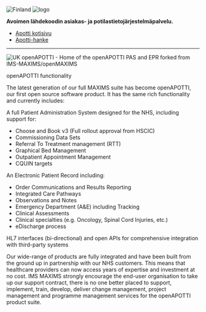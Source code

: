 ![Finland](http://www.egofunktio.fi/Ajanvaraus/suomilippu.gif)
![logo](http://www.designmantic.com/create_thumb?id=1239&company=openApotti&slogan=&variant=1)

**Avoimen lähdekoodin asiakas- ja potilastietojärjestelmäpalvelu.**

* [Apotti kotisivu](http://www.hel.fi/hki/apotti/fi/Etusivu)
* [Apotti-hanke](https://fi.wikipedia.org/wiki/Apotti-hanke)

---

![UK](http://www.passepasse.com/images/gb.jpg)
openAPOTTI - Home of the openAPOTTI PAS and EPR forked from IMS-MAXIMS/openMAXIMS


openAPOTTI functionality

The latest generation of our full MAXIMS suite has become openAPOTTI, our first open source software product. It has the same rich functionality and currently includes:

A full Patient Administration System designed for the NHS, including support for:

*  Choose and Book v3 (Full rollout approval from HSCIC)
*  Commissioning Data Sets
*  Referral To Treatment management (RTT)
*  Graphical Bed Management
*  Outpatient Appointment Management
*  CQUIN targets


An Electronic Patient Record including:

*  Order Communications and Results Reporting
*  Integrated Care Pathways
*  Observations and Notes
*  Emergency Department (A&E) including Tracking
*  Clinical Assessments
*  Clinical specialties (e.g. Oncology, Spinal Cord Injuries, etc.)
*  eDischarge process


HL7 interfaces (bi-directional) and open APIs for comprehensive integration with third-party systems

Our wide-range of products are fully integrated and have been built from the ground up in partnership with our NHS customers. This means that healthcare providers can now access years of expertise and investment at no cost. IMS MAXIMS strongly encourage the end-user organisation to take up our support contract, there is no one better placed to support, implement, train, develop, deliver change management, project management and programme management services for the openAPOTTI product suite.
